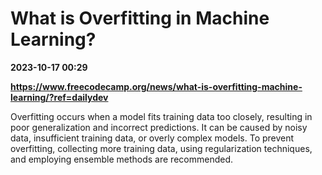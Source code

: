 # What is Overfitting in Machine Learning?

**2023-10-17 00:29**

**https://www.freecodecamp.org/news/what-is-overfitting-machine-learning/?ref=dailydev**

Overfitting occurs when a model fits training data too closely, resulting in poor generalization and incorrect predictions. It can be caused by noisy data, insufficient training data, or overly complex models. To prevent overfitting, collecting more training data, using regularization techniques, and employing ensemble methods are recommended.